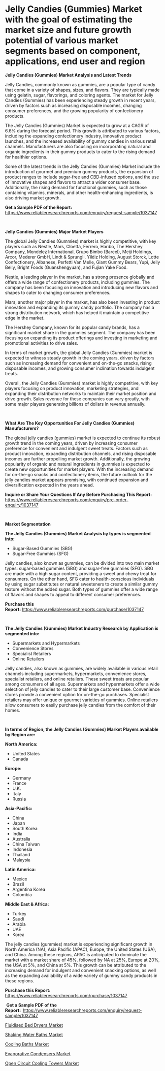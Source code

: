 <p><h1>Jelly Candies (Gummies) Market with the goal of estimating the market size and future growth potential of various market segments based on component, applications, end user and region</h1></p><p><strong>Jelly Candies (Gummies) Market Analysis and Latest Trends</strong></p>
<p><p>Jelly Candies, commonly known as gummies, are a popular type of candy that come in a variety of shapes, sizes, and flavors. They are typically made using gelatin, sugar, flavorings, and coloring agents. The market for Jelly Candies (Gummies) has been experiencing steady growth in recent years, driven by factors such as increasing disposable incomes, changing consumer preferences, and the growing popularity of confectionery products.</p><p>The Jelly Candies (Gummies) Market is expected to grow at a CAGR of 6.6% during the forecast period. This growth is attributed to various factors, including the expanding confectionery industry, innovative product launches, and the increased availability of gummy candies in various retail channels. Manufacturers are also focusing on incorporating natural and organic ingredients in their gummy products to cater to the rising demand for healthier options.</p><p>Some of the latest trends in the Jelly Candies (Gummies) Market include the introduction of gourmet and premium gummy products, the expansion of product ranges to include sugar-free and CBD-infused options, and the use of innovative shapes and flavors to attract a wider consumer base. Additionally, the rising demand for functional gummies, such as those containing vitamins, minerals, and other health-enhancing ingredients, is also driving market growth.</p></p>
<p><strong>Get a Sample PDF of the Report:&nbsp;</strong> <a href="https://www.reliableresearchreports.com/enquiry/request-sample/1037147">https://www.reliableresearchreports.com/enquiry/request-sample/1037147</a></p>
<p>&nbsp;</p>
<p><strong>Jelly Candies (Gummies) Major Market Players</strong></p>
<p><p>The global Jelly Candies (Gummies) market is highly competitive, with key players such as Nestle, Mars, Cloetta, Ferrero, Haribo, The Hershey Company, Mondelez International, Grupo Bimbo (Barcel), Meiji Holdings, Arcor, Mederer GmbH, Lindt & Sprungli, Yildiz Holding, August Storck, Lotte Confectionery, Albanese, Perfetti Van Melle, Giant Gummy Bears, Yupi, Jelly Belly, Bright Foods (Guanshengyuan), and Fujian Yake Food.</p><p>Nestle, a leading player in the market, has a strong presence globally and offers a wide range of confectionery products, including gummies. The company has been focusing on innovation and introducing new flavors and shapes to cater to changing consumer preferences.</p><p>Mars, another major player in the market, has also been investing in product innovation and expanding its gummy candy portfolio. The company has a strong distribution network, which has helped it maintain a competitive edge in the market.</p><p>The Hershey Company, known for its popular candy brands, has a significant market share in the gummies segment. The company has been focusing on expanding its product offerings and investing in marketing and promotional activities to drive sales.</p><p>In terms of market growth, the global Jelly Candies (Gummies) market is expected to witness steady growth in the coming years, driven by factors such as increasing demand for convenient and on-the-go snacks, rising disposable incomes, and growing consumer inclination towards indulgent treats.</p><p>Overall, the Jelly Candies (Gummies) market is highly competitive, with key players focusing on product innovation, marketing strategies, and expanding their distribution networks to maintain their market position and drive growth. Sales revenue for these companies can vary greatly, with some major players generating billions of dollars in revenue annually.</p></p>
<p>&nbsp;</p>
<p><strong>What Are The Key Opportunities For Jelly Candies (Gummies) Manufacturers?</strong></p>
<p><p>The global jelly candies (gummies) market is expected to continue its robust growth trend in the coming years, driven by increasing consumer preference for convenient and indulgent sweet treats. Factors such as product innovation, expanding distribution channels, and rising disposable incomes are further propelling market growth. Additionally, the growing popularity of organic and natural ingredients in gummies is expected to create new opportunities for market players. With the increasing demand for on-the-go snacks and confectionery items, the future outlook for the jelly candies market appears promising, with continued expansion and diversification expected in the years ahead.</p></p>
<p><strong>Inquire or Share Your Questions If Any Before Purchasing This Report:</strong> <a href="https://www.reliableresearchreports.com/enquiry/pre-order-enquiry/1037147">https://www.reliableresearchreports.com/enquiry/pre-order-enquiry/1037147</a></p>
<p>&nbsp;</p>
<p><strong>Market Segmentation</strong></p>
<p><strong>The Jelly Candies (Gummies) Market Analysis by types is segmented into:</strong></p>
<p><ul><li>Sugar-Based Gummies (SBG)</li><li>Sugar-Free Gummies (SFG)</li></ul></p>
<p><p>Jelly candies, also known as gummies, can be divided into two main market types: sugar-based gummies (SBG) and sugar-free gummies (SFG). SBG are made with a high sugar content, providing a sweet and chewy treat for consumers. On the other hand, SFG cater to health-conscious individuals by using sugar substitutes or natural sweeteners to create a similar gummy texture without the added sugar. Both types of gummies offer a wide range of flavors and shapes to appeal to different consumer preferences.</p></p>
<p><strong>Purchase this Report:&nbsp;</strong><a href="https://www.reliableresearchreports.com/purchase/1037147">https://www.reliableresearchreports.com/purchase/1037147</a></p>
<p>&nbsp;</p>
<p><strong>The Jelly Candies (Gummies) Market Industry Research by Application is segmented into:</strong></p>
<p><ul><li>Supermarkets and Hypermarkets</li><li>Convenience Stores</li><li>Specialist Retailers</li><li>Online Retailers</li></ul></p>
<p><p>Jelly candies, also known as gummies, are widely available in various retail channels including supermarkets, hypermarkets, convenience stores, specialist retailers, and online retailers. These sweet treats are popular among consumers of all ages. Supermarkets and hypermarkets offer a wide selection of jelly candies to cater to their large customer base. Convenience stores provide a convenient option for on-the-go purchases. Specialist retailers may offer unique or gourmet varieties of gummies. Online retailers allow consumers to easily purchase jelly candies from the comfort of their homes.</p></p>
<p>&nbsp;</p>
<p><strong>In terms of Region, the Jelly Candies (Gummies) Market Players available by Region are:</strong></p>
<p>
    <p> <strong> North America: </strong>
        <ul>
            <li>United States</li>
            <li>Canada</li>
        </ul>
        </p> 
    <p> <strong> Europe: </strong>
        <ul>
            <li>Germany</li>
            <li>France</li>
            <li>U.K.</li>
            <li>Italy</li>
            <li>Russia</li>
        </ul>
        </p> 
    <p> <strong> Asia-Pacific: </strong>
        <ul>
            <li>China</li>
            <li>Japan</li>
            <li>South Korea</li>
            <li>India</li>
            <li>Australia</li>
            <li>China Taiwan</li>
            <li>Indonesia</li>
            <li>Thailand</li>
            <li>Malaysia</li>
        </ul>
        </p> 
    <p> <strong> Latin America: </strong>
        <ul>
            <li>Mexico</li>
            <li>Brazil</li>
            <li>Argentina Korea</li>
            <li>Colombia</li>
        </ul>
        </p> 
    <p> <strong> Middle East & Africa: </strong>
        <ul>
            <li>Turkey</li>
            <li>Saudi</li>
            <li>Arabia</li>
            <li>UAE</li>
            <li>Korea</li>
        </ul>
    </p>
    </p>
<p><p>The jelly candies (gummies) market is experiencing significant growth in North America (NA), Asia Pacific (APAC), Europe, the United States (USA), and China. Among these regions, APAC is anticipated to dominate the market with a market share of 45%, followed by NA at 25%, Europe at 20%, the USA at 5%, and China at 5%. This growth can be attributed to the increasing demand for indulgent and convenient snacking options, as well as the expanding availability of a wide variety of gummy candy products in these regions.</p></p>
<p><strong>Purchase this Report: </strong><a href="https://www.reliableresearchreports.com/purchase/1037147">https://www.reliableresearchreports.com/purchase/1037147</a></p>
<p>&nbsp;<strong>Get a Sample PDF of the Report:&nbsp;&nbsp;</strong><a href="https://www.reliableresearchreports.com/enquiry/request-sample/1037147">https://www.reliableresearchreports.com/enquiry/request-sample/1037147</a></p>
<p><strong></strong></p>
<p><p><a href="https://medium.com/p/e796f1d9f507/edit">Fluidised Bed Dryers Market</a></p><p><a href="https://medium.com/p/4ee9159f7bb4/edit">Shaking Water Baths Market</a></p><p><a href="https://medium.com/p/d6ce472ecc70/edit">Cooling Baths Market</a></p><p><a href="https://medium.com/p/10cd28f7c973/edit">Evaporative Condensers Market</a></p><p><a href="https://medium.com/p/3578205d6ae7/edit">Open Circuit Cooling Towers Market</a></p></p>